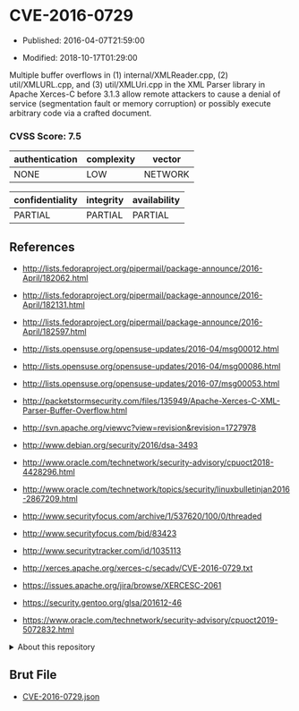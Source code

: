 # CVE-2016-0729

- Published: 2016-04-07T21:59:00

- Modified: 2018-10-17T01:29:00

Multiple buffer overflows in (1) internal/XMLReader.cpp, (2) util/XMLURL.cpp, and (3) util/XMLUri.cpp in the XML Parser library in Apache Xerces-C before 3.1.3 allow remote attackers to cause a denial of service (segmentation fault or memory corruption) or possibly execute arbitrary code via a crafted document.

### CVSS Score: **7.5**

| authentication | complexity | vector |
| --- | --- | --- |
| NONE | LOW | NETWORK |

| confidentiality | integrity | availability |
| --- | --- | --- |
| PARTIAL | PARTIAL | PARTIAL |

## References

* http://lists.fedoraproject.org/pipermail/package-announce/2016-April/182062.html

* http://lists.fedoraproject.org/pipermail/package-announce/2016-April/182131.html

* http://lists.fedoraproject.org/pipermail/package-announce/2016-April/182597.html

* http://lists.opensuse.org/opensuse-updates/2016-04/msg00012.html

* http://lists.opensuse.org/opensuse-updates/2016-04/msg00086.html

* http://lists.opensuse.org/opensuse-updates/2016-07/msg00053.html

* http://packetstormsecurity.com/files/135949/Apache-Xerces-C-XML-Parser-Buffer-Overflow.html

* http://svn.apache.org/viewvc?view=revision&revision=1727978

* http://www.debian.org/security/2016/dsa-3493

* http://www.oracle.com/technetwork/security-advisory/cpuoct2018-4428296.html

* http://www.oracle.com/technetwork/topics/security/linuxbulletinjan2016-2867209.html

* http://www.securityfocus.com/archive/1/537620/100/0/threaded

* http://www.securityfocus.com/bid/83423

* http://www.securitytracker.com/id/1035113

* http://xerces.apache.org/xerces-c/secadv/CVE-2016-0729.txt

* https://issues.apache.org/jira/browse/XERCESC-2061

* https://security.gentoo.org/glsa/201612-46

* https://www.oracle.com/technetwork/security-advisory/cpuoct2019-5072832.html

<details>
<summary>About this repository</summary> 

  This repository is part of the project [Live Hack CVE](https://github.com/Live-Hack-CVE). Main website can be found [www.live-hack.org](https://www.live-hack.org) 
  
  Made by [Sn0wAlice](https://github.com/Sn0wAlice) for the people that care about security and need to have a feed of the latest CVEs. Hope you enjoy it, don't forget to star the repo and follow me on [Twitter](https://twitter.com/Sn0wAlice) and [Github](https://github.com/Sn0wAlice). And that is my [personnal website](https://www.alice-snow.me/)

  - [Home Page](https://github.com/Live-Hack-CVE)
  - [Framework](https://github.com/Live-Hack-CVE/cve-framework)
  - [CVE database](https://github.com/Live-Hack-CVE/full_database)
  - [Changelog](https://github.com/Live-Hack-CVE/Changelog)
</details>

## Brut File

* [CVE-2016-0729.json](https://raw.githubusercontent.com/Live-Hack-CVE/full_database/main/cves/2016/CVE-2016-0729.json)

